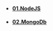- #### [01.NodeJS](https://github.com/mfurkanayhan/senior-dotnet-developer-roadmap/tree/main/05.ExploratoryTech/01.NodeJS)
- #### [02.MongoDb](https://github.com/mfurkanayhan/senior-dotnet-developer-roadmap/tree/main/05.ExploratoryTech/02.MongoDb)